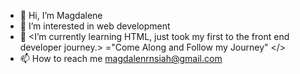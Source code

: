 - 👋 Hi, I’m Magdalene
- 👀 I’m interested in web development
- 🌱 <I’m currently learning HTML, just took my first to the front end developer journey.> ="Come Along and Follow my Journey" </>
- 📫 How to reach me magdalenrnsiah@gmail.com

<!---
Maggie24-tech/Maggie24-tech is a ✨ special ✨ repository because its `README.md` (this file) appears on your GitHub profile.
You can click the Preview link to take a look at your changes.
--->
